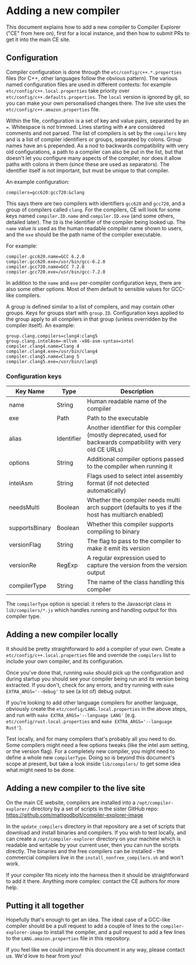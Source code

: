 # Adding a new compiler

This document explains how to add a new compiler to Compiler Explorer ("CE" from here on), first for a local instance, and
then how to submit PRs to get it into the main CE site.

## Configuration

Compiler configuration is done through the `etc/config/c++.*.properties` files (for C++, other languages follow the obvious pattern).
The various named configuration files are used in different contexts: for example `etc/config/c++.local.properties` take priority over
`etc/config/c++.defaults.properties`. The `local` version is ignored by git, so you can make your own personalised changes there.
The live site uses the `etc/config/c++.amazon.properties` file.

Within the file, configuration is a set of key and value pairs, separated by an `=`. Whitespace is _not_ trimmed.
Lines starting with `#` are considered comments and not parsed.
The list of compilers is set by the `compilers` key and is a list of compiler identifiers or groups, separated by colons. Group names
have an `&` prepended. As a nod to backwards compatibility with very old configurations, a path to a compiler can also be put
in the list, but that doesn't let you configure many aspects of the compiler, nor does it allow paths with colons in them (since these
are used as separators). The identifier itself is not important, but must be unique to that compiler.

An example configuration:

```
compilers=gcc620:gcc720:&clang
```

This says there are two compilers with identifiers `gcc620` and `gcc720`, and a group of compilers called `clang`. For the 
compilers, CE will look for some keys named `compiler.ID.name` and `compiler.ID.exe` (and some others, detailed later). The `ID`
is the identifier of the compiler being looked up. The `name` value is used as the human readable compiler name shown to users,
and the `exe` should be the path name of the compiler executable.

For example:

```
compiler.gcc620.name=GCC 6.2.0
compiler.gcc620.exe=/usr/bin/gcc-6.2.0
compiler.gcc720.name=GCC 7.2.0
compiler.gcc720.exe=/usr/bin/gcc-7.2.0
```

In addition to the `name` and `exe` per-compiler configuration keys, there are also some other options. Most of them default
to sensible values for GCC-like compilers.

A group is defined similar to a list of compilers, and may contain other groups. Keys for groups start with `group.ID`. 
Configuration keys applied to the group apply to all compilers in that group (unless overridden by the compiler itself). An example:

```
group.clang.compilers=clang4:clang5
group.clang.intelAsm=-mllvm -x86-asm-syntax=intel
compiler.clang4.name=Clang 4
compiler.clang4.exe=/usr/bin/clang4
compiler.clang5.name=Clang 5
compiler.clang5.exe=/usr/bin/clang5
```

### Configuration keys

Key Name | Type | Description|
---------|-------|-----|
name     | String | Human readable name of the compiler||
exe      | Path | Path to the executable|
alias    | Identifier | Another identifier for this compiler (mostly deprecated, used for backwards compatibility with very old CE URLs) |
options  | String | Additional compiler options passed to the compiler when running it |
intelAsm | String | Flags used to select intel assembly format (if not detected automatically)|
needsMulti | Boolean | Whether the compiler needs multi arch support (defaults to yes if the host has multiarch enabled)|
supportsBinary | Boolean | Whether this compiler supports compiling to binary|
versionFlag | String | The flag to pass to the compiler to make it emit its version|
versionRe | RegExp | A regular expression used to capture the version from the version output|
compilerType | String | The name of the class handling this compiler|

The `compilerType` option is special: it refers to the Javascript class in `lib/compilers/*.js` which handles running and handling
output for this compiler type.

## Adding a new compiler locally

It should be pretty straightforward to add a compiler of your own. Create a `etc/config/c++.local.properties` file and override the
`compilers` list to include your own compiler, and its configuration.

Once you've done that, running `make` should pick up the configuration and during startup you should see your compiler being run
and its version being extracted. If you don't, check for any errors, and try running with `make EXTRA_ARGS='--debug'` to see (a lot of)
debug output.

If you're looking to add other language compilers for another language, obviously create the `etc/config/LANG.local.properties` in
the above steps, and run with `make EXTRA_ARGS='--language LANG'` (e.g. `etc/config/rust.local.properties` and
`make EXTRA_ARGS='--language Rust'`).

Test locally, and for many compilers that's probably all you need to do. Some compilers might need a few options tweaks (like
the intel asm setting, or the version flag). For a completely new compiler, you might need to define a whole new `compilerType`.
Doing so is beyond this document's scope at present, but take a look inside `lib/compilers/` to get some idea what might need
to be done.

## Adding a new compiler to the live site

On the main CE website, compilers are installed into a `/opt/compiler-explorer/` directory by a set of scripts in the sister
GitHub repo: https://github.com/mattgodbolt/compiler-explorer-image

In the `update_compilers` directory in that repository are a set of scripts that download and install binaries and compilers.
If you wish to test locally, and can create a `/opt/compiler-explorer` directory on your machine which is readable and writable by your
current user, then you can run the scripts directly. The binaries and the free compilers can be installed - the commercial compilers
live in the `install_nonfree_compilers.sh` and won't work.

If your compiler fits nicely into the harness then it should be straightforward to add it there. Anything more complex: contact the CE
authors for more help.

## Putting it all together

Hopefully that's enough to get an idea. The ideal case of a GCC-like compiler should be a pull request to add a couple of
lines to the `compiler-explorer-image` to install the compiler, and a pull request to add a few lines to the `LANG.amazon.properties`
file in this repository.

If you feel like we could improve this document in any way, please contact us. We'd love to hear from you!
